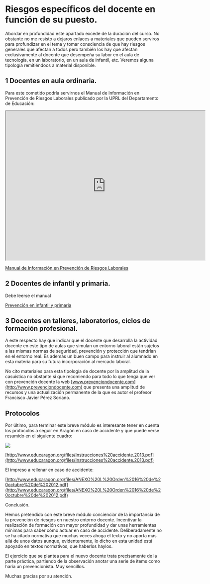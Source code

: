 # Riesgos específicos del docente en función de su puesto.

Abordar en profundidad este apartado excede de la duración del curso. No obstante no me resisto a dejaros enlaces a materiales que pueden serviros para profundizar en el tema y tomar consciencia de que hay riesgos generales que afectan a todos pero también los hay que afectan exclusivamente al docente que desempeña su labor en el aula de tecnología, en un laboratorio, en un aula de infantil, etc. Veremos alguna tipología remitiéndoos a material disponible.

## 1  Docentes en aula ordinaria.

Para este cometido podría servirnos el Manual de Información en Prevención de Riesgos Laborales publicado por la UPRL del Departamento de Educación:

<iframe src="https://drive.google.com/file/d/1EVHLWSp2G8AENj8KTWyUbLLQps4HBWBV/preview" width="640" height="480"></iframe>

[Manual de Información en Prevención de Riesgos Laborales](http://www.educaragon.org/files/MANUAL%20EDUCA%20DOCENTES.pdf)

## 2 Docentes de infantil y primaria.

Debe leerse el manual

[Prevención en infantil y primaria](http://www.educaragon.org/files/FICHA%20INFANTIL%20Y%20PRIMARIA.pdf)

## 3 Docentes en talleres, laboratorios, ciclos de formación profesional.

A este respecto hay que indicar que el docente que desarrolla la actividad docente en este tipo de aulas que simulan un entorno laboral están sujetos a las mismas normas de seguridad, prevención y protección que tendrían en el entorno real. Es además un buen campo para instruir al alumnado en esta materia para su futura incorporación al mercado laboral.

No cito materiales para esta tipología de docente por la amplitud de la casuística no obstante si que recomiendo para todo lo que tenga que ver con prevención docente la web [www.prevenciondocente.com](http://www.prevenciondocente.com) que presenta una amplitud de recursos y una actualización permanente de la que es autor el profesor Francisco Javier Pérez Soriano.

## **Protocolos**

Por último, para terminar este breve módulo es interesante tener en cuenta los protocolos a seguir en Aragón en caso de accidente y que puede verse resumido en el siguiente cuadro:

![](/assets/Selección_461.png)

[http://www.educaragon.org/files/Instrucciones%20accidente.2013.pdf](http://www.educaragon.org/files/Instrucciones%20accidente.2013.pdf)

El impreso a rellenar en caso de accidente:

[http://www.educaragon.org/files/ANEXO%20I.%20Orden%2016%20de%20octubre%20de%202012.pdf](http://www.educaragon.org/files/ANEXO%20I.%20Orden%2016%20de%20octubre%20de%202012.pdf)

Conclusión.

Hemos pretendido con este breve módulo concienciar de la importancia de la prevención de riesgos en nuestro entorno docente. Incentivar la realización de formación con mayor profundidad y dar unas herramientas mínimas para saber cómo actuar en caso de accidente. Deliberadamente no se ha citado normativa que muchas veces ahoga el texto y no aporta más allá de unos datos aunque, evidentemente, lo dicho en esta unidad está apoyado en textos normativos, que haberlos haylos.

El ejercicio que se plantea para el nuevo docente trata precisamente de la parte práctica, partiendo de la observación anotar una serie de ítems como haría un prevencionista. Muy sencillos.

Muchas gracias por su atención.